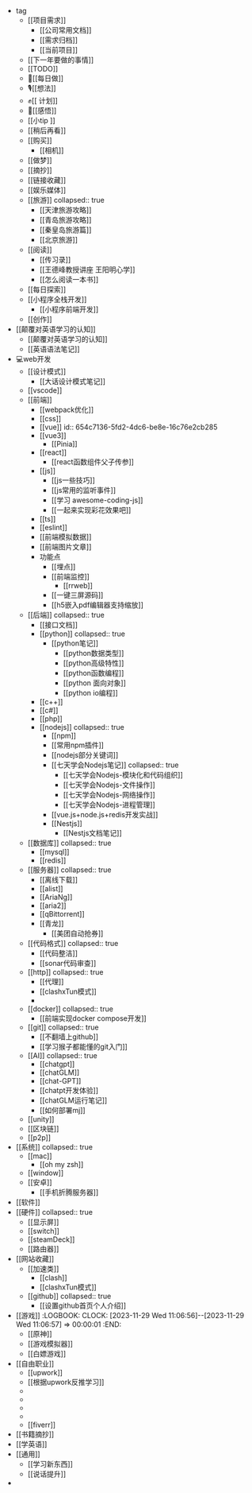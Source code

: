 - tag
	- [[项目需求]]
		- [[公司常用文档]]
		- [[需求归档]]
		- [[当前项目]]
	- [[下一年要做的事情]]
	- [[TODO]]
	- 🦵[[每日做]]
	- 🎙[[想法]]
	- ✊[[ 计划]]
	- 🧠[[感悟]]
	- [[小tip ]]
	- [[稍后再看]]
	- [[购买]]
		- [[相机]]
	- [[做梦]]
	- [[摘抄]]
	- [[链接收藏]]
	- [[娱乐媒体]]
	- [[旅游]]
	  collapsed:: true
		- [[天津旅游攻略]]
		- [[青岛旅游攻略]]
		- [[秦皇岛旅游篇]]
		- [[北京旅游]]
	- [[阅读]]
		- [[传习录]]
		- [[王德峰教授讲座 王阳明心学]]
		- [[怎么阅读一本书]]
	- [[每日探索]]
	- [[小程序全栈开发]]
		- [[小程序前端开发]]
	- [[创作]]
- [[颠覆对英语学习的认知]]
	- [[颠覆对英语学习的认知]]
	- [[英语语法笔记]]
- 💻web开发
	- [[设计模式]]
		- [[大话设计模式笔记]]
	- [[vscode]]
	- [[前端]]
		- [[webpack优化]]
		- [[css]]
		- [[vue]]
		  id:: 654c7136-5fd2-4dc6-be8e-16c76e2cb285
		- [[vue3]]
			- [[Pinia]]
		- [[react]]
			- [[react函数组件父子传参]]
		- [[js]]
			- [[js一些技巧]]
			- [[js常用的监听事件]]
			- [[学习 awesome-coding-js]]
			- [[一起来实现彩花效果吧]]
		- [[ts]]
		- [[eslint]]
		- [[前端模拟数据]]
		- [[前端图片文章]]
		- 功能点
			- [[埋点]]
			- [[前端监控]]
				- [[rrweb]]
			- [[一键三屏源码]]
			- [[h5嵌入pdf编辑器支持缩放]]
	- [[后端]]
	  collapsed:: true
		- [[接口文档]]
		- [[python]]
		  collapsed:: true
			- [[python笔记]]
				- [[python数据类型]]
				- [[python高级特性]]
				- [[python函数编程]]
				- [[python 面向对象]]
				- [[python io编程]]
		- [[c++]]
		- [[c#]]
		- [[php]]
		- [[nodejs]]
		  collapsed:: true
			- [[npm]]
			- [[常用npm插件]]
			- [[nodejs部分关键词]]
			- [[七天学会Nodejs笔记]]
			  collapsed:: true
				- [[七天学会Nodejs-模块化和代码组织]]
				- [[七天学会Nodejs-文件操作]]
				- [[七天学会Nodejs-网络操作]]
				- [[七天学会Nodejs-进程管理]]
			- [[vue.js+node.js+redis开发实战]]
			- [[Nestjs]]
				- [[Nestjs文档笔记]]
	- [[数据库]]
	  collapsed:: true
		- [[mysql]]
		- [[redis]]
	- [[服务器]]
	  collapsed:: true
		- [[离线下载]]
		- [[alist]]
		- [[AriaNg]]
		- [[aria2]]
		- [[qBittorrent]]
		- [[青龙]]
			- [[美团自动抢券]]
	- [[代码格式]]
	  collapsed:: true
		- [[代码整洁]]
		- [[sonar代码审查]]
	- [[http]]
	  collapsed:: true
		- [[代理]]
		- [[clashxTun模式]]
		-
	- [[docker]]
	  collapsed:: true
		- [[前端实现docker compose开发]]
	- [[git]]
	  collapsed:: true
		- [[不翻墙上github]]
		- [[学习猴子都能懂的git入门]]
	- [[AI]]
	  collapsed:: true
		- [[chatgpt]]
		- [[chatGLM]]
		- [[chat-GPT]]
		- [[chatpt开发体验]]
		- [[chatGLM运行笔记]]
		- [[如何部署mj]]
	- [[unity]]
	- [[区块链]]
	- [[p2p]]
- [[系统]]
  collapsed:: true
	- [[mac]]
		- [[oh my zsh]]
	- [[window]]
	- [[安卓]]
		- [[手机折腾服务器]]
- [[软件]]
- [[硬件]]
  collapsed:: true
	- [[显示屏]]
	- [[switch]]
	- [[steamDeck]]
	- [[路由器]]
- [[网站收藏]]
	- [[加速类]]
		- [[clash]]
		- [[clashxTun模式]]
	- [[github]]
	  collapsed:: true
		- [[设置github首页个人介绍]]
- [[游戏]]
  :LOGBOOK:
  CLOCK: [2023-11-29 Wed 11:06:56]--[2023-11-29 Wed 11:06:57] =>  00:00:01
  :END:
	- [[原神]]
	- [[游戏模拟器]]
	- [[白嫖游戏]]
- [[自由职业]]
	- [[upwork]]
	- [[根据upwork反推学习]]
	-
	-
	-
	-
	- [[fiverr]]
- [[书籍摘抄]]
- [[学英语]]
- [[通用]]
	- [[学习新东西]]
	- [[说话提升]]
-